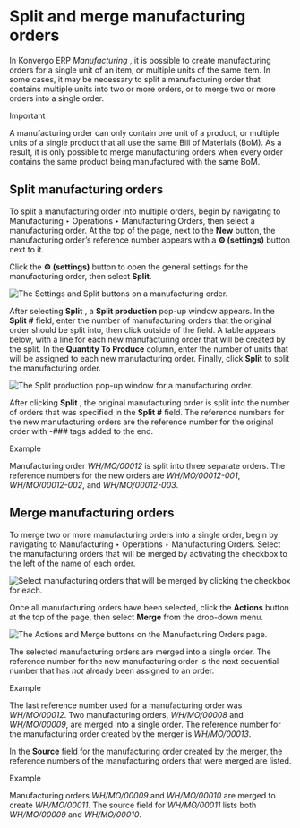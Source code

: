 # Split and merge manufacturing orders

In Konvergo ERP _Manufacturing_ , it is possible to create manufacturing orders for a
single unit of an item, or multiple units of the same item. In some cases, it
may be necessary to split a manufacturing order that contains multiple units
into two or more orders, or to merge two or more orders into a single order.

<div class="alert alert-warning">
<p class="alert-title">
Important</p><p>A manufacturing order can only contain one unit of a product, or multiple units of a single
product that all use the same Bill of Materials (BoM). As a result, it is only possible to merge
manufacturing orders when every order contains the same product being manufactured with the same
BoM.</p>
</div>

## Split manufacturing orders

To split a manufacturing order into multiple orders, begin by navigating to
Manufacturing ‣ Operations ‣ Manufacturing Orders, then select a manufacturing
order. At the top of the page, next to the **New** button, the manufacturing
order’s reference number appears with a **⚙️ (settings)** button next to it.

Click the **⚙️ (settings)** button to open the general settings for the
manufacturing order, then select **Split**.

![The Settings and Split buttons on a manufacturing
order.](../../../../_images/settings-split.png)

After selecting **Split** , a **Split production** pop-up window appears. In
the **Split #** field, enter the number of manufacturing orders that the
original order should be split into, then click outside of the field. A table
appears below, with a line for each new manufacturing order that will be
created by the split. In the **Quantity To Produce** column, enter the number
of units that will be assigned to each new manufacturing order. Finally, click
**Split** to split the manufacturing order.

![The Split production pop-up window for a manufacturing
order.](../../../../_images/split-production-window.png)

After clicking **Split** , the original manufacturing order is split into the
number of orders that was specified in the **Split #** field. The reference
numbers for the new manufacturing orders are the reference number for the
original order with _-###_ tags added to the end.

<div class="alert alert-success">
<p class="alert-title">
Example</p><p>Manufacturing order <em>WH/MO/00012</em> is split into three separate orders. The reference numbers for
the new orders are <em>WH/MO/00012-001</em>, <em>WH/MO/00012-002</em>, and <em>WH/MO/00012-003</em>.</p>
</div>

## Merge manufacturing orders

To merge two or more manufacturing orders into a single order, begin by
navigating to Manufacturing ‣ Operations ‣ Manufacturing Orders. Select the
manufacturing orders that will be merged by activating the checkbox to the
left of the name of each order.

![Select manufacturing orders that will be merged by clicking the checkbox for
each.](../../../../_images/select-orders.png)

Once all manufacturing orders have been selected, click the **Actions** button
at the top of the page, then select **Merge** from the drop-down menu.

![The Actions and Merge buttons on the Manufacturing Orders
page.](../../../../_images/actions-merge.png)

The selected manufacturing orders are merged into a single order. The
reference number for the new manufacturing order is the next sequential number
that has _not_ already been assigned to an order.

<div class="alert alert-success">
<p class="alert-title">
Example</p><p>The last reference number used for a manufacturing order was <em>WH/MO/00012</em>. Two manufacturing
orders, <em>WH/MO/00008</em> and <em>WH/MO/00009</em>, are merged into a single order. The reference number for
the manufacturing order created by the merger is <em>WH/MO/00013</em>.</p>
</div>

In the **Source** field for the manufacturing order created by the merger, the
reference numbers of the manufacturing orders that were merged are listed.

<div class="alert alert-success">
<p class="alert-title">
Example</p><p>Manufacturing orders <em>WH/MO/00009</em> and <em>WH/MO/00010</em> are merged to create <em>WH/MO/00011</em>. The
source field for <em>WH/MO/00011</em> lists both <em>WH/MO/00009</em> and <em>WH/MO/00010</em>.</p>
</div>

